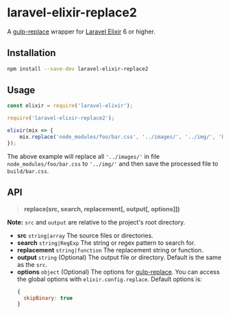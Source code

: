 # laravel-elixir-replace2

A [gulp-replace][] wrapper for [Laravel Elixir][elixir] 6 or higher.

## Installation

```sh
npm install --save-dev laravel-elixir-replace2
```

## Usage

```js
const elixir = require('laravel-elixir');

require('laravel-elixir-replace2');

elixir(mix => {
    mix.replace('node_modules/foo/bar.css', '../images/', '../img/', 'build');
});
```

The above example will replace all `'../images/'` in file `node_modules/foo/bar.css` to `'../img/'` and then save the processed file to `build/bar.css`.

## API

> **replace(src, search, replacement[, output[, options]])**

**Note:** `src` and `output` are relative to the project's root directory.

- **src**
  `string|array` The source files or directories.
- **search**
  `string|RegExp` The string or regex pattern to search for.
- **replacement**
  `string|function` The replacement string or function.
- **output**
  `string` (Optional) The output file or directory. Default is the same as the `src`.
- **options**
  `object` (Optional) The options for [gulp-replace][]. You can access the global options with `elixir.config.replace`.
  Default options is:
  ```js
  { 
    skipBinary: true
  }
  ```

[elixir]: https://laravel.com/docs/5.3/elixir
[gulp-replace]: https://www.npmjs.com/package/gulp-replace
